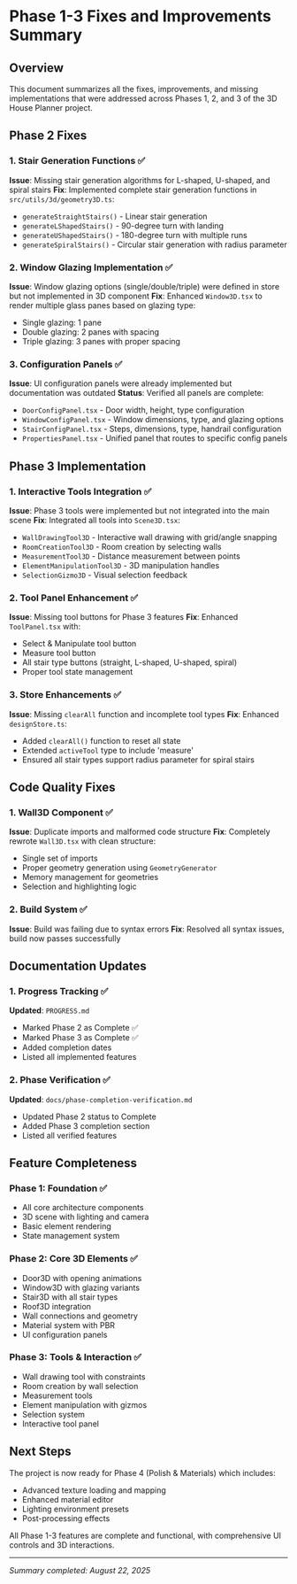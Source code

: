 # Phase 1-3 Fixes and Improvements Summary

## Overview

This document summarizes all the fixes, improvements, and missing implementations that were addressed across Phases 1, 2, and 3 of the 3D House Planner project.

## Phase 2 Fixes

### 1. Stair Generation Functions ✅
**Issue**: Missing stair generation algorithms for L-shaped, U-shaped, and spiral stairs
**Fix**: Implemented complete stair generation functions in `src/utils/3d/geometry3D.ts`:
- `generateStraightStairs()` - Linear stair generation
- `generateLShapedStairs()` - 90-degree turn with landing
- `generateUShapedStairs()` - 180-degree turn with multiple runs
- `generateSpiralStairs()` - Circular stair generation with radius parameter

### 2. Window Glazing Implementation ✅
**Issue**: Window glazing options (single/double/triple) were defined in store but not implemented in 3D component
**Fix**: Enhanced `Window3D.tsx` to render multiple glass panes based on glazing type:
- Single glazing: 1 pane
- Double glazing: 2 panes with spacing
- Triple glazing: 3 panes with proper spacing

### 3. Configuration Panels ✅
**Issue**: UI configuration panels were already implemented but documentation was outdated
**Status**: Verified all panels are complete:
- `DoorConfigPanel.tsx` - Door width, height, type configuration
- `WindowConfigPanel.tsx` - Window dimensions, type, and glazing options
- `StairConfigPanel.tsx` - Steps, dimensions, type, handrail configuration
- `PropertiesPanel.tsx` - Unified panel that routes to specific config panels

## Phase 3 Implementation

### 1. Interactive Tools Integration ✅
**Issue**: Phase 3 tools were implemented but not integrated into the main scene
**Fix**: Integrated all tools into `Scene3D.tsx`:
- `WallDrawingTool3D` - Interactive wall drawing with grid/angle snapping
- `RoomCreationTool3D` - Room creation by selecting walls
- `MeasurementTool3D` - Distance measurement between points
- `ElementManipulationTool3D` - 3D manipulation handles
- `SelectionGizmo3D` - Visual selection feedback

### 2. Tool Panel Enhancement ✅
**Issue**: Missing tool buttons for Phase 3 features
**Fix**: Enhanced `ToolPanel.tsx` with:
- Select & Manipulate tool button
- Measure tool button
- All stair type buttons (straight, L-shaped, U-shaped, spiral)
- Proper tool state management

### 3. Store Enhancements ✅
**Issue**: Missing `clearAll` function and incomplete tool types
**Fix**: Enhanced `designStore.ts`:
- Added `clearAll()` function to reset all state
- Extended `activeTool` type to include 'measure'
- Ensured all stair types support radius parameter for spiral stairs

## Code Quality Fixes

### 1. Wall3D Component ✅
**Issue**: Duplicate imports and malformed code structure
**Fix**: Completely rewrote `Wall3D.tsx` with clean structure:
- Single set of imports
- Proper geometry generation using `GeometryGenerator`
- Memory management for geometries
- Selection and highlighting logic

### 2. Build System ✅
**Issue**: Build was failing due to syntax errors
**Fix**: Resolved all syntax issues, build now passes successfully

## Documentation Updates

### 1. Progress Tracking ✅
**Updated**: `PROGRESS.md`
- Marked Phase 2 as Complete ✅
- Marked Phase 3 as Complete ✅
- Added completion dates
- Listed all implemented features

### 2. Phase Verification ✅
**Updated**: `docs/phase-completion-verification.md`
- Updated Phase 2 status to Complete
- Added Phase 3 completion section
- Listed all verified features

## Feature Completeness

### Phase 1: Foundation ✅
- All core architecture components
- 3D scene with lighting and camera
- Basic element rendering
- State management system

### Phase 2: Core 3D Elements ✅
- Door3D with opening animations
- Window3D with glazing variants
- Stair3D with all stair types
- Roof3D integration
- Wall connections and geometry
- Material system with PBR
- UI configuration panels

### Phase 3: Tools & Interaction ✅
- Wall drawing tool with constraints
- Room creation by wall selection
- Measurement tools
- Element manipulation with gizmos
- Selection system
- Interactive tool panel

## Next Steps

The project is now ready for Phase 4 (Polish & Materials) which includes:
- Advanced texture loading and mapping
- Enhanced material editor
- Lighting environment presets
- Post-processing effects

All Phase 1-3 features are complete and functional, with comprehensive UI controls and 3D interactions.

---

*Summary completed: August 22, 2025*
